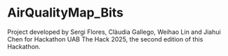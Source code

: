 # AirQualityMap_Bits
Project developed by Sergi Flores, Clàudia Gallego, Weihao Lin and Jiahui Chen for Hackathon UAB The Hack 2025, the second edition of this Hackathon. 
